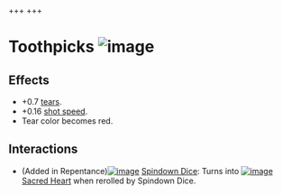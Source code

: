 +++
+++

 # Toothpicks ![image](/image/Toothpicks.png) 


Effects
---------


* +0.7 [tears](/wiki/Tears "Tears").
* +0.16 [shot speed](/wiki/Shot_speed "Shot speed").
* Tear color becomes red.


Interactions
--------------


* (Added in Repentance)[![image](/image/Spindown_Dice.png)](/wiki/Spindown_Dice "Spindown Dice") [Spindown Dice](/wiki/Spindown_Dice "Spindown Dice"): Turns into [![image](/image/Sacred_Heart.png)](/wiki/Sacred_Heart "Sacred Heart") [Sacred Heart](/wiki/Sacred_Heart "Sacred Heart") when rerolled by Spindown Dice.


